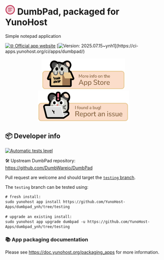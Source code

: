 <!--
N.B.: This README was automatically generated by <https://github.com/YunoHost/apps_tools/blob/main/readme_generator>
It shall NOT be edited by hand.
-->

<h1>
  <img src="https://raw.githubusercontent.com/YunoHost/apps/main/logos/dumbpad.png" width="32px" alt="Logo of DumbPad">
  DumbPad, packaged for YunoHost
</h1>

Simple notepad application

[![🌐 Official app website](https://img.shields.io/badge/Official_app_website-darkgreen?style=for-the-badge)](https://www.dumbware.io/)
[![Version: 2025.07.15~ynh1](https://img.shields.io/badge/Version-2025.07.15~ynh1-rgba(0,150,0,1)?style=for-the-badge)](https://ci-apps.yunohost.org/ci/apps/dumbpad/)

<div align="center">
<a href="https://apps.yunohost.org/app/dumbpad"><img height="100px" src="https://github.com/YunoHost/yunohost-artwork/raw/refs/heads/main/badges/neopossum-badges/badge_more_info_on_the_appstore.svg"/></a>
<a href="https://github.com/YunoHost-Apps/dumbpad_ynh/issues"><img height="100px" src="https://github.com/YunoHost/yunohost-artwork/raw/refs/heads/main/badges/neopossum-badges/badge_report_an_issue.svg"/></a>
</div>

## 📦 Developer info

[![Automatic tests level](https://apps.yunohost.org/badge/cilevel/dumbpad)](https://ci-apps.yunohost.org/ci/apps/dumbpad/)

🛠️ Upstream DumbPad repository: <https://github.com/DumbWareio/DumbPad>

Pull request are welcome and should target the [`testing` branch](https://github.com/YunoHost-Apps/dumbpad_ynh/tree/testing).

The `testing` branch can be tested using:
```
# fresh install:
sudo yunohost app install https://github.com/YunoHost-Apps/dumbpad_ynh/tree/testing

# upgrade an existing install:
sudo yunohost app upgrade dumbpad -u https://github.com/YunoHost-Apps/dumbpad_ynh/tree/testing
```

### 📚 App packaging documentation

Please see <https://doc.yunohost.org/packaging_apps> for more information.